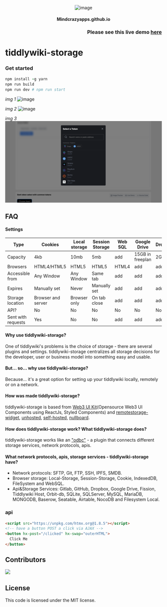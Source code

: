<p align="center">
 <img src="https://cdn-icons-png.flaticon.com/512/8947/8947740.png" alt="image" width="70px">
</p>

<h4 align="center"> Mindcrazyapps.github.io </h3>

<h3 align="right"> Please see this live demo <a href="https://tiddlywiki-storage.netlify.app/"> here </a> </h3>

# tiddlywiki-storage

### Get started
```ruby
npm install -g yarn
npm run build
npm run dev # npm run start
```

*img 1*
<img src="https://user-images.githubusercontent.com/123137817/213969669-b4951c0d-7548-433f-b6b8-ea514427b05f.png" alt="image"/>

*img 2*
<img src="https://user-images.githubusercontent.com/123137817/213966726-dd9d58ac-aa64-4388-952a-186cec456629.png" alt="image"/>

*img 3*
<img src="./screenshot/example2.png" alt="image"/>


## FAQ

#### Settings
| Type               	| Cookies            	| Local storage 	| Session Storage 	| Web SQL 	| Google Drive     	| Dropbox 	| NocoDB 	| Airtable 	| SeaTable 	| Grist 	|
|--------------------	|--------------------	|---------------	|-----------------	|---------	|------------------	|---------	|---------	|---------	|---------	|---------	|
| Capacity           	| 4kb                	| 10mb          	| 5mb             	| add     	| 15GB in freeplan 	| 2GB     	| 2GB     	| 2GB     	| 2GB     	| 2GB     	|
| Browsers           	| HTML4/HTML5        	| HTML5         	| HTML5           	| HTML4   	| add              	| add     	| add     	| add     	| add     	| add     	|
| Accessible from    	| Any Window         	| Any Window    	| Same tab        	| add     	| add              	| add     	| add     	| add     	| add     	| add     	|
| Expires            	| Manually set       	| Never         	| Manually set    	| add     	| add              	| add     	| add     	| add     	| add     	| add     	|
| Storage location   	| Browser and server 	| Browser only  	| On tab close    	| add     	| add              	| add     	| add     	| add     	| add     	| add     	|
| API?               	| No                 	| No            	| No              	| No      	| No               	| No      	| add     	| add     	| add     	| add     	|
| Sent with requests 	| Yes                	| No            	| No              	| add     	| add              	| add     	| add     	| add     	| add     	| add     	|

#### Why use tiddlywiki-storage?
One of tiddlywiki's problems is the choice of storage - there are several plugins and settings. tiddlywiki-storage centralizes all storage decisions for the developer, user or business model into something easy and usable.

#### But... so... why use tiddlywiki-storage?
Because... it's a great option for setting up your tiddlywiki locally, remotely or on a network.

#### How was made tiddlywiki-storage?
tiddlywiki-storage is based from [Web3 UI Kit](https://github.com/devzstudio/Web3UIKit/)(Opensource Web3 UI Components using ReactJs, Styled Components) and [remotestorage-widget](https://github.com/remotestorage/remotestorage-widget), [unhosted](https://unhosted.org/apps/), [self-hosted](https://selfhosted.show/), [nullboard](https://nullboard.io/preview). 

#### How does tiddlywiki-storage work? What tiddlywiki-storage does?
tiddlywiki-storage works like an ["odbc"](https://learn.microsoft.com/en-us/sql/odbc/reference/what-is-odbc?view=sql-server-ver16) - a plugin that connects different storage services, network protocols, apis.

#### What network protocols, apis, storage services - tiddlywiki-storage have?
- Network protocols: SFTP, Git, FTP, SSH, IPFS, SMDB.
- Browser storage: Local-Storage, Session-Storage, Cookie, IndexedDB, FileSystem and WebSQL.
- Api&Storage Services: Gitlab, GitHub, Dropbox, Google Drive, Fission, Tiddlywiki Host, Orbit-db, SQLite, SQLServer, MySQL, MariaDB, MONGODB, Baserow, Seatable, Airtable, NocoDB and Filesystem Local.

### api
```html
<script src="https://unpkg.com/htmx.org@1.8.5"></script>
<!-- have a button POST a click via AJAX -->
<button hx-post="/clicked" hx-swap="outerHTML">
  Click Me
</button>
```

## Contributors

<a href="https://github.com/mindcrazyapps/tiddlywiki-storage/graphs/contributors">
  <img src="https://contrib.rocks/image?repo=mindcrazyapps/tiddlywiki-storage" />
</a>

## License
This code is licensed under the MIT license.
